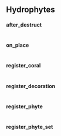 Hydrophytes 
------
#### after_destruct
```lua
```
#### on_place
```lua
```
#### register_coral
```lua
```
#### register_decoration
```lua
```
#### register_phyte
```lua
```
#### register_phyte_set
```lua
```

